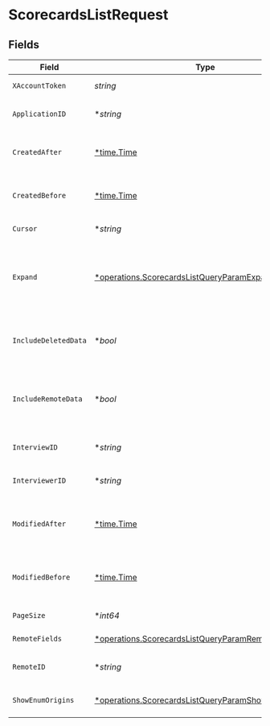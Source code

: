 # ScorecardsListRequest


## Fields

| Field                                                                                                                            | Type                                                                                                                             | Required                                                                                                                         | Description                                                                                                                      |
| -------------------------------------------------------------------------------------------------------------------------------- | -------------------------------------------------------------------------------------------------------------------------------- | -------------------------------------------------------------------------------------------------------------------------------- | -------------------------------------------------------------------------------------------------------------------------------- |
| `XAccountToken`                                                                                                                  | *string*                                                                                                                         | :heavy_check_mark:                                                                                                               | Token identifying the end user.                                                                                                  |
| `ApplicationID`                                                                                                                  | **string*                                                                                                                        | :heavy_minus_sign:                                                                                                               | If provided, will only return scorecards for this application.                                                                   |
| `CreatedAfter`                                                                                                                   | [*time.Time](https://pkg.go.dev/time#Time)                                                                                       | :heavy_minus_sign:                                                                                                               | If provided, will only return objects created after this datetime.                                                               |
| `CreatedBefore`                                                                                                                  | [*time.Time](https://pkg.go.dev/time#Time)                                                                                       | :heavy_minus_sign:                                                                                                               | If provided, will only return objects created before this datetime.                                                              |
| `Cursor`                                                                                                                         | **string*                                                                                                                        | :heavy_minus_sign:                                                                                                               | The pagination cursor value.                                                                                                     |
| `Expand`                                                                                                                         | [*operations.ScorecardsListQueryParamExpand](../../../pkg/models/operations/scorecardslistqueryparamexpand.md)                   | :heavy_minus_sign:                                                                                                               | Which relations should be returned in expanded form. Multiple relation names should be comma separated without spaces.           |
| `IncludeDeletedData`                                                                                                             | **bool*                                                                                                                          | :heavy_minus_sign:                                                                                                               | Whether to include data that was marked as deleted by third party webhooks.                                                      |
| `IncludeRemoteData`                                                                                                              | **bool*                                                                                                                          | :heavy_minus_sign:                                                                                                               | Whether to include the original data Merge fetched from the third-party to produce these models.                                 |
| `InterviewID`                                                                                                                    | **string*                                                                                                                        | :heavy_minus_sign:                                                                                                               | If provided, will only return scorecards for this interview.                                                                     |
| `InterviewerID`                                                                                                                  | **string*                                                                                                                        | :heavy_minus_sign:                                                                                                               | If provided, will only return scorecards for this interviewer.                                                                   |
| `ModifiedAfter`                                                                                                                  | [*time.Time](https://pkg.go.dev/time#Time)                                                                                       | :heavy_minus_sign:                                                                                                               | If provided, only objects synced by Merge after this date time will be returned.                                                 |
| `ModifiedBefore`                                                                                                                 | [*time.Time](https://pkg.go.dev/time#Time)                                                                                       | :heavy_minus_sign:                                                                                                               | If provided, only objects synced by Merge before this date time will be returned.                                                |
| `PageSize`                                                                                                                       | **int64*                                                                                                                         | :heavy_minus_sign:                                                                                                               | Number of results to return per page.                                                                                            |
| `RemoteFields`                                                                                                                   | [*operations.ScorecardsListQueryParamRemoteFields](../../../pkg/models/operations/scorecardslistqueryparamremotefields.md)       | :heavy_minus_sign:                                                                                                               | Deprecated. Use show_enum_origins.                                                                                               |
| `RemoteID`                                                                                                                       | **string*                                                                                                                        | :heavy_minus_sign:                                                                                                               | The API provider's ID for the given object.                                                                                      |
| `ShowEnumOrigins`                                                                                                                | [*operations.ScorecardsListQueryParamShowEnumOrigins](../../../pkg/models/operations/scorecardslistqueryparamshowenumorigins.md) | :heavy_minus_sign:                                                                                                               | Which fields should be returned in non-normalized form.                                                                          |